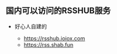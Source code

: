 国内可以访问的RSSHUB服务
---------------------------

- 好心人自建的

  - https://rsshub.ioiox.com
  - https://rss.shab.fun
